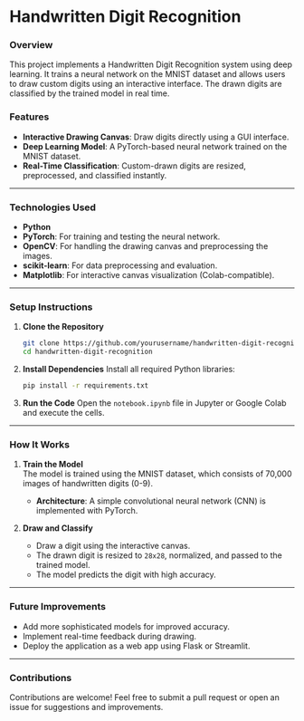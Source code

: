 # **Handwritten Digit Recognition**

### **Overview**  
This project implements a Handwritten Digit Recognition system using deep learning. It trains a neural network on the MNIST dataset and allows users to draw custom digits using an interactive interface. The drawn digits are classified by the trained model in real time.  

### **Features**  
- **Interactive Drawing Canvas**: Draw digits directly using a GUI interface.  
- **Deep Learning Model**: A PyTorch-based neural network trained on the MNIST dataset.  
- **Real-Time Classification**: Custom-drawn digits are resized, preprocessed, and classified instantly.  

---

### **Technologies Used**  
- **Python**  
- **PyTorch**: For training and testing the neural network.  
- **OpenCV**: For handling the drawing canvas and preprocessing the images.  
- **scikit-learn**: For data preprocessing and evaluation.  
- **Matplotlib**: For interactive canvas visualization (Colab-compatible).  

---

### **Setup Instructions**

1. **Clone the Repository**
   ```bash
   git clone https://github.com/yourusername/handwritten-digit-recognition.git
   cd handwritten-digit-recognition
   ```

2. **Install Dependencies**
   Install all required Python libraries:
   ```bash
   pip install -r requirements.txt
   ```

3. **Run the Code**
   Open the `notebook.ipynb` file in Jupyter or Google Colab and execute the cells.

---

### **How It Works**

1. **Train the Model**  
   The model is trained using the MNIST dataset, which consists of 70,000 images of handwritten digits (0-9).  
   - **Architecture**: A simple convolutional neural network (CNN) is implemented with PyTorch.  

2. **Draw and Classify**  
   - Draw a digit using the interactive canvas.  
   - The drawn digit is resized to `28x28`, normalized, and passed to the trained model.  
   - The model predicts the digit with high accuracy.  

---

### **Future Improvements**
- Add more sophisticated models for improved accuracy.
- Implement real-time feedback during drawing.
- Deploy the application as a web app using Flask or Streamlit.

---

### **Contributions**  
Contributions are welcome! Feel free to submit a pull request or open an issue for suggestions and improvements.

